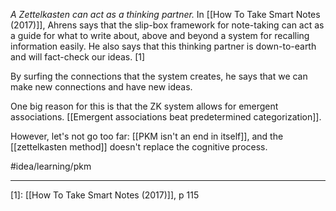 *A Zettelkasten can act as a thinking partner.* In [[How To Take Smart Notes (2017)]], Ahrens says that the slip-box framework for note-taking can act as a guide for what to write about, above and beyond a system for recalling information easily. He also says that this thinking partner is down-to-earth and will fact-check our ideas. [1]

By surfing the connections that the system creates, he says that we can make new connections and have new ideas. 

One big reason for this is that the ZK system allows for emergent associations. [[Emergent associations beat predetermined categorization]]. 

However, let's not go too far: [[PKM isn't an end in itself]], and the [[zettelkasten method]] doesn't replace the cognitive process. 

#idea/learning/pkm 

---
[1]: [[How To Take Smart Notes (2017)]], p 115